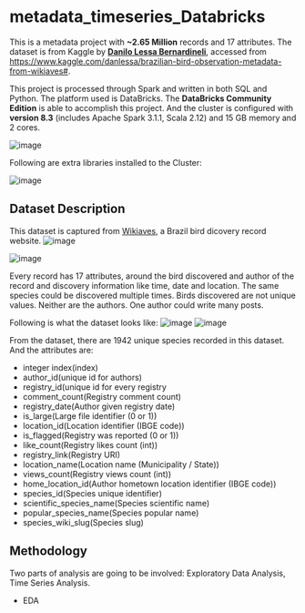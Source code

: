 # metadata_timeseries_Databricks
This is a metadata project with **~2.65 Million** records and 17 attributes. The dataset is from Kaggle by 
[**Danilo Lessa Bernardineli**](https://danlessa.github.io/), accessed from https://www.kaggle.com/danlessa/brazilian-bird-observation-metadata-from-wikiaves#.

This project is processed through Spark and written in both SQL and Python. The platform used is DataBricks. The **DataBricks Community Edition** is able to accomplish this project. And the cluster is configured with **version 8.3** (includes Apache Spark 3.1.1, Scala 2.12) and 15 GB memory and 2 cores.

![image](https://user-images.githubusercontent.com/38795845/130290658-6bf1c5ea-e53f-4123-b062-ad131a38513e.png)

Following are extra libraries installed to the Cluster:

![image](https://user-images.githubusercontent.com/38795845/130290711-8b0f634a-3a8e-4114-a5d5-708e0d5279da.png)

## Dataset Description

This dataset is captured from [Wikiaves](https://www.wikiaves.com.br/#), a Brazil bird dicovery record website. 
![image](https://user-images.githubusercontent.com/38795845/130290824-941cf6d9-a339-4c5b-90aa-a7a68db6f7db.png)

![image](https://user-images.githubusercontent.com/38795845/130290903-02d0a738-00aa-4f9f-b12a-0e9dfd91c20a.png)

Every record has 17 attributes, around the bird discovered and author of the record and discovery information like time, date and location. The same species could be discovered multiple times. Birds discovered are not unique values. Neither are the authors. One author could write many posts. 

Following is what the dataset looks like:
![image](https://user-images.githubusercontent.com/38795845/130291732-4ee90cc5-505a-4001-a370-d7747266922a.png)
![image](https://user-images.githubusercontent.com/38795845/130291795-00edb1ca-0e3a-436a-82f6-2c340028bc6e.png)

From the dataset, there are 1942 unique species recorded in this dataset. And the attributes are:
- integer index(index)
- author_id(unique id for authors)
- registry_id(unique id for every registry
- comment_count(Registry comment count)
- registry_date(Author given registry date)
- is_large(Large file identifier (0 or 1))
- location_id(Location identifier (IBGE code))
- is_flagged(Registry was reported (0 or 1))
- like_count(Registry likes count (int))
- registry_link(Registry URI)
- location_name(Location name (Municipality / State))
- views_count(Registry views count (int))
- home_location_id(Author hometown location identifier (IBGE code))
- species_id(Species unique identifier)
- scientific_species_name(Species scientific name)
- popular_species_name(Species popular name)
- species_wiki_slug(Species slug)

## Methodology
Two parts of analysis are going to be involved: Exploratory Data Analysis, Time Series Analysis.

- EDA 

